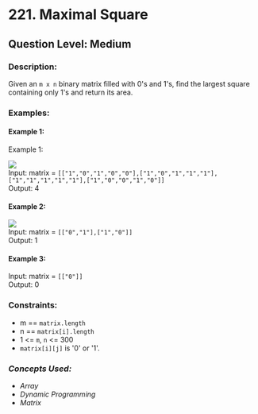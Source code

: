 # 221. Maximal Square
## Question Level: Medium
### Description:
Given an `m x n` binary matrix filled with 0's and 1's, find the largest square containing only 1's and return its area.

### Examples:
#### Example 1:
Example 1:

<img src="https://assets.leetcode.com/uploads/2020/11/26/max1grid.jpg"><br>
Input: matrix = `[["1","0","1","0","0"],["1","0","1","1","1"],["1","1","1","1","1"],["1","0","0","1","0"]]`  
Output: 4
#### Example 2:

<img src="https://assets.leetcode.com/uploads/2020/11/26/max2grid.jpg"><br>
Input: matrix = `[["0","1"],["1","0"]]`  
Output: 1
#### Example 3:
  
Input: matrix = `[["0"]]`  
Output: 0 

### Constraints:

- m == `matrix.length`
- n == `matrix[i].length`
- 1 <= `m`, `n` <= 300
- `matrix[i][j]` is '0' or '1'.

### <i>Concepts Used:
- Array
- Dynamic Programming
- Matrix</i>